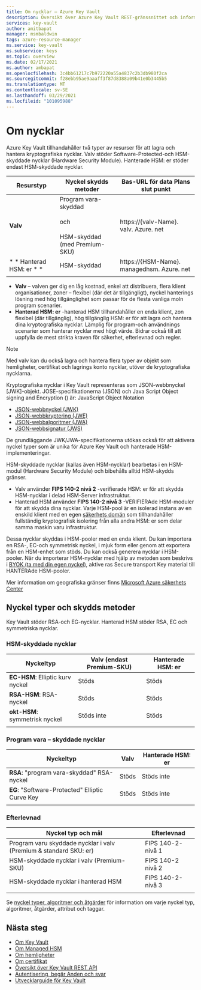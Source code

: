 ```yaml
---
title: Om nycklar – Azure Key Vault
description: Översikt över Azure Key Vault REST-gränssnittet och information om utvecklare för nycklar.
services: key-vault
author: amitbapat
manager: msmbaldwin
tags: azure-resource-manager
ms.service: key-vault
ms.subservice: keys
ms.topic: overview
ms.date: 02/17/2021
ms.author: ambapat
ms.openlocfilehash: 3c4bb61217c7b972220a55a4837c2b3db980f2ca
ms.sourcegitcommit: f28ebb95ae9aaaff3f87d8388a09b41e0b3445b5
ms.translationtype: MT
ms.contentlocale: sv-SE
ms.lasthandoff: 03/29/2021
ms.locfileid: "101095988"
---
```

# <a name="about-keys"></a>Om nycklar

Azure Key Vault tillhandahåller två typer av resurser för att lagra och hantera kryptografiska nycklar. Valv stöder Software-Protected-och HSM-skyddade nycklar (Hardware Security Module). Hanterade HSM: er stöder endast HSM-skyddade nycklar. 

|Resurstyp|Nyckel skydds metoder|Bas-URL för data Plans slut punkt|
|--|--|--|
| **Valv** | Program vara-skyddad<br/><br/>och<br/><br/>HSM-skyddad (med Premium-SKU)</li></ul> | https://{valv-Name}. valv. Azure. net |
| * * Hanterad HSM: er * * | HSM-skyddad | https://{HSM-Name}. managedhsm. Azure. net |
||||

- **Valv** – valven ger dig en låg kostnad, enkel att distribuera, flera klient organisationer, zoner – flexibel (där det är tillgängligt), nyckel hanterings lösning med hög tillgänglighet som passar för de flesta vanliga moln program scenarier.
- **Hanterad HSM: er** -hanterad HSM tillhandahåller en enda klient, zon flexibel (där tillgänglig), hög tillgänglig HSM: er för att lagra och hantera dina kryptografiska nycklar. Lämplig för program-och användnings scenarier som hanterar nycklar med högt värde. Bidrar också till att uppfylla de mest strikta kraven för säkerhet, efterlevnad och regler. 

> [!NOTE]
> Med valv kan du också lagra och hantera flera typer av objekt som hemligheter, certifikat och lagrings konto nycklar, utöver de kryptografiska nycklarna.

Kryptografiska nycklar i Key Vault representeras som JSON-webbnyckel [JWK]-objekt. JOSE-specifikationerna (JSON) och Java Script Object signing and Encryption () är: JavaScript Object Notation

-   [JSON-webbnyckel (JWK)](https://tools.ietf.org/html/draft-ietf-jose-json-web-key)  
-   [JSON-webbkryptering (JWE)](http://tools.ietf.org/html/draft-ietf-jose-json-web-encryption)  
-   [JSON-webbalgoritmer (JWA)](http://tools.ietf.org/html/draft-ietf-jose-json-web-algorithms)  
-   [JSON-webbsignatur (JWS)](https://tools.ietf.org/html/draft-ietf-jose-json-web-signature) 

De grundläggande JWK/JWA-specifikationerna utökas också för att aktivera nyckel typer som är unika för Azure Key Vault och hanterade HSM-implementeringar. 

HSM-skyddade nycklar (kallas även HSM-nycklar) bearbetas i en HSM-modul (Hardware Security Module) och bibehålls alltid HSM-skydds gränser. 

- Valv använder **FIPS 140-2 nivå 2** -verifierade HSM: er för att skydda HSM-nycklar i delad HSM-Server infrastruktur. 
- Hanterad HSM använder **FIPS 140-2 nivå 3** -VERIFIERAde HSM-moduler för att skydda dina nycklar. Varje HSM-pool är en isolerad instans av en enskild klient med en egen [säkerhets domän](../managed-hsm/security-domain.md) som tillhandahåller fullständig kryptografisk isolering från alla andra HSM: er som delar samma maskin varu infrastruktur.

Dessa nycklar skyddas i HSM-pooler med en enda klient. Du kan importera en RSA-, EC-och symmetrisk nyckel, i mjuk form eller genom att exportera från en HSM-enhet som stöds. Du kan också generera nycklar i HSM-pooler. När du importerar HSM-nycklar med hjälp av metoden som beskrivs i [BYOK (ta med din egen nyckel)](../keys/byok-specification.md), aktive ras Secure transport Key material till HANTERAde HSM-pooler. 

Mer information om geografiska gränser finns [Microsoft Azure säkerhets Center](https://azure.microsoft.com/support/trust-center/privacy/)

## <a name="key-types-and-protection-methods"></a>Nyckel typer och skydds metoder

Key Vault stöder RSA-och EG-nycklar. Hanterad HSM stöder RSA, EC och symmetriska nycklar. 

### <a name="hsm-protected-keys"></a>HSM-skyddade nycklar

|Nyckeltyp|Valv (endast Premium-SKU)|Hanterade HSM: er|
|--|--|--|
|**EC-HSM**: Elliptic kurv nyckel | Stöds | Stöds|
|**RSA-HSM**: RSA-nyckel|Stöds|Stöds|
|**okt-HSM**: symmetrisk nyckel|Stöds inte|Stöds|
|||

### <a name="software-protected-keys"></a>Program vara – skyddade nycklar

|Nyckeltyp|Valv|Hanterade HSM: er|
|--|--|--|
**RSA**: "program vara-skyddad" RSA-nyckel|Stöds|Stöds inte
**EG**: "Software-Protected" Elliptic Curve Key|Stöds|Stöds inte
|||

### <a name="compliance"></a>Efterlevnad

|Nyckel typ och mål|Efterlevnad|
|---|---|
|Program varu skyddade nycklar i valv (Premium & standard SKU: er) | FIPS 140-2-nivå 1|
|HSM-skyddade nycklar i valv (Premium-SKU)| FIPS 140-2 nivå 2|
|HSM-skyddade nycklar i hanterad HSM|FIPS 140-2-nivå 3|
|||



Se [nyckel typer, algoritmer och åtgärder](about-keys-details.md) för information om varje nyckel typ, algoritmer, åtgärder, attribut och taggar.

## <a name="next-steps"></a>Nästa steg
- [Om Key Vault](../general/overview.md)
- [Om Managed HSM](../managed-hsm/overview.md)
- [Om hemligheter](../secrets/about-secrets.md)
- [Om certifikat](../certificates/about-certificates.md)
- [Översikt över Key Vault REST API](../general/about-keys-secrets-certificates.md)
- [Autentisering, begär Anden och svar](../general/authentication-requests-and-responses.md)
- [Utvecklarguide för Key Vault](../general/developers-guide.md)
